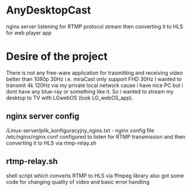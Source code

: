 # AnyDesktopCast
nginx server listening for RTMP protocol stream then converting it to HLS for web player app

# Desire of the project
There is not any free-ware application for trasmitting and receiving video better than 1080p 30Hz i.e. miraCast only support FHD 30Hz
I wanted to transmit 4k 120Hz via my private local network cause i have nice PC but i dont have any blue-ray or something like it.
So i wanted to stream my desktop to TV with LGwebOS (look LG_webOS_app).

## nginx server config
/Linux-server/plik_konfiguracyjny_nginx.txt - nginx config file /etc/nginx/nginx.conf
configured to listen for RTMP transmission and then converting it to HLS via rtmp-relay.sh

## rtmp-relay.sh
shell script which converts RTMP to HLS via ffmpeg library
also got some code for changing quality of video and basic error handling
